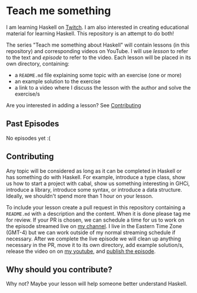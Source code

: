 # Teach me something

I am learning Haskell on [Twitch][twitch]. I am also interested in creating
educational material for learning Haskell. This repository is an attempt
to do both!

The series "Teach me something about Haskell" will contain lessons (in
this repository) and corresponding videos on YouTube. I will use
_lesson_ to refer to the text and _episode_ to refer to the video.
Each lesson will be placed in its own directory, containing:

- a `README.md` file explaining some topic with an exercise (one or more)
- an example solution to the exercise
- a link to a video where I discuss the lesson with the author and solve
  the exercise/s

Are you interested in adding a lesson? See [Contributing](#contributing)

## Past Episodes

No episodes yet :(

## Contributing

Any topic will be considered as long as it can be completed in Haskell or has
something do with Haskell. For example, introduce a type class, show us how to
start a project with cabal, show us something interesting in GHCi, introduce a
library, introduce some syntax, or introduce a data structure. Ideally, we
shouldn't spend more than 1 hour on your lesson.

To include your lesson create a pull request in this repository containing a
`README.md` with a description and the content. When it is done please tag me
for review. If your PR is chosen, we can schedule a time for us to work on the
episode streamed live on [my channel][twitch]. I live in the Eastern Time Zone
(GMT-4) but we can work outside of my normal streaming schedule if necessary.
After we complete the live episode we will clean up anything necessary in the
PR, move it to its own directory, add example solution/s, release the video on
on [my youtube][youtube], and [publish the episode](#episodes).

## Why should you contribute?

Why not? Maybe your lesson will help someone better understand Haskell.

<!-- Useful links -->
[twitch]: https://twitch.tv/chiroptical
[youtube]: https://www.youtube.com/channel/UCndlCtPeYygdGZ9UUKdehbw
